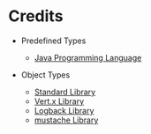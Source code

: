 # Credits

- Predefined Types
	- [Java Programming Language](https://docs.oracle.com/en/java/javase/11/)

- Object Types
	- [Standard Library](https://docs.oracle.com/en/java/javase/11/docs/api/index.html)
	- [Vert.x Library](https://vertx.io/)
	- [Logback Library](https://logback.qos.ch/)
	- [mustache Library](https://mustache.github.io/)
